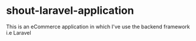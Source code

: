 # shout-laravel-application
This is an eCommerce application in which I've use the backend framework i.e Laravel
